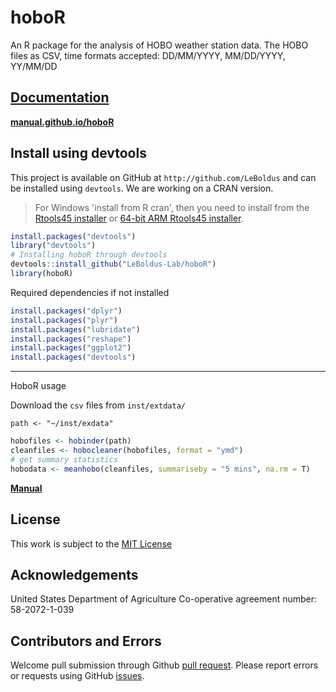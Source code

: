 # hoboR
An R package for the analysis of  HOBO weather station data.
The HOBO files as CSV, time formats accepted: DD/MM/YYYY, MM/DD/YYYY, YY/MM/DD

## [Documentation](https://leboldus-lab.github.io/hoboR/)

[**manual.github.io/hoboR**](https://leboldus-lab.github.io/hoboR/)

## Install using devtools

This project is available on GitHub at `http://github.com/LeBoldus` and can be installed using `devtools`. We are working on a CRAN version.

> For Windows
'install from R cran', then you need to install from the [Rtools45 installer](https://cran.r-project.org/bin/windows/Rtools/rtools45/files/rtools45-6536-6492.exe) or [64-bit ARM Rtools45 installer](https://cran.r-project.org/bin/windows/Rtools/rtools45/files/rtools45-aarch64-6536-6492.exe).


```R
install.packages("devtools")
library("devtools")
# Installing hoboR through devtools
devtools::install_github("LeBoldus-Lab/hoboR")
library(hoboR)
```


Required dependencies if not installed
```r
install.packages("dplyr")
install.packages("plyr")
install.packages("lubridate")
install.packages("reshape")
install.packages("ggplot2")
install.packages("devtools")
```

------ 
HoboR usage

Download the `csv` files from `inst/extdata/`

```
path <- "~/inst/exdata"
```

```R
hobofiles <- hobinder(path)
cleanfiles <- hobocleaner(hobofiles, format = "ymd")
# get summary statistics
hobodata <- meanhobo(cleanfiles, summariseby = "5 mins", na.rm = T)
```
[**Manual**](https://leboldus-lab.github.io/hoboR/)


## License

This work is subject to the [MIT License](https://github.com/LeBoldus-Lab/hoboR/blob/main/LICENSE.md)

## Acknowledgements

United States Department of Agriculture Co-operative agreement number: 58-2072-1-039

## Contributors and Errors

Welcome pull submission through Github [pull request](https://help.github.com/articles/using-pull-requests/).
Please report errors or requests using GitHub [issues](https://github.com/LeBoldus_Lab/hoboR/issues).
